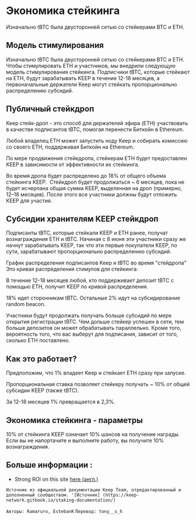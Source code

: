# Экономика стейкинга
Изначально tBTC была двусторонней сетью со стейкерами BTC и ETH.
## Модель стимулирования
Изначально tBTC была двусторонней сетью со стейкерами BTC и ETH. Чтобы стимулировать ETH и участников, мы внедрили следующую модель стимулирования стейкинга. Подписчики tBTC, которые стейкают на ETH, будут зарабатывать KEEP в течение 12-18 месяцев, а первоначальные держатели Keep могут стейкать пропорционально распределению субсидий.

## Публичный стейкдроп
Keep стейк-дроп - это способ для держателей эфира (ETH) участвовать в качестве подписантов tBTC, помогая перенести Биткойн в Ethereum.

Любой владелец ETH может запустить ноду Keep и собирать комиссию со своего ETH, поддерживая Биткойн на Ethereum.   

По мере продвижения стейкдропа, стейкерам ETH будет предоставлен KEEP в зависимости от эффективности их стейкинга. 

Во время дропа будет распределено до 18% от общего объема стейкинга KEEP.  Стейкдроп будет продолжаться ~ 6 месяцев, пока не будет исчерпана общая сумма KEEP, выделенная на дроп (примерно, 12–18 месяцев). После этого все участники должны будут отложить KEEP для участия.  

## Субсидии хранителям KEEP стейкдроп
Подписанты tBTC, которые стейкали KEEP и ETH ранее, получат вознаграждения ETH и tBTC. Начиная с 8 июня эти участники сразу же начнут зарабатывать KEEP, так что эти первые покупатели KEEP, по сути, зарабатывают пропорционально распределению субсидий.



График распределения подписантов Keep и tBTC во время "стейдропа"
Это кривая распределения стимулов для стейкинга: 

В течение 12-18 месяцев любой, кто поддерживает депозит tBTC с помощью ETH, получит KEEP по кривой распределения.

18% идет сторонникам tBTC. Остальные 2% идут на субсидирование random beacon.

Участники будут продолжать получать больше субсидий по мере открытия регистрации tBTC. Чем дольше стейкер успешен в сети, тем больше депозитов он может обрабатывать параллельно. Кроме того, вероятность того, что вас выберут для подписания, зависит от того, сколько ETH поставлено.

## Как это работает? 

Предположим, что 1% владеет Keep и стейкает ETH сразу при запуске.

Пропорциональная ставка позволяет стейкеру получать ~ 10% от общей субсидии KEEP (также tBTC).

За 12-18 месяцев 1% превращается в 2,3%.

## Экономика стейкинга  - параметры

10% от стейкинга KEEP означает 10% шансов на получение награды. Если вы не напортачите и выполните работу, вы получите 10% вознаграждения.




## Больше информации :
- Strong ROI on this site [here (англ.)](Reasons/roi.md)

`Источник из официальной документации Keep Team, отредактированный и дополненный сообществом. '[Источник] (https://keep-network.gitbook.io/staking-documentation/)`

`Авторы: Ramaruro, EstebanK`
`Перевод: tony__s_h`

